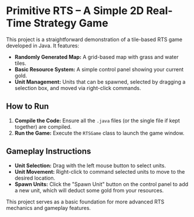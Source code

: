 # Primitive RTS – A Simple 2D Real-Time Strategy Game

This project is a straightforward demonstration of a tile-based RTS game developed in Java. It features:

- **Randomly Generated Map:** A grid-based map with grass and water tiles.
- **Basic Resource System:** A simple control panel showing your current gold.
- **Unit Management:** Units that can be spawned, selected by dragging a selection box, and moved via right-click commands.

## How to Run

1. **Compile the Code:** Ensure all the `.java` files (or the single file if kept together) are compiled.
2. **Run the Game:** Execute the `RTSGame` class to launch the game window.

## Gameplay Instructions

- **Unit Selection:** Drag with the left mouse button to select units.
- **Unit Movement:** Right-click to command selected units to move to the desired location.
- **Spawn Units:** Click the "Spawn Unit" button on the control panel to add a new unit, which will deduct some gold from your resources.

This project serves as a basic foundation for more advanced RTS mechanics and gameplay features.
